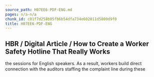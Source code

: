 ```yaml
---
source_path: H07EE6-PDF-ENG.md
pages: n/a-n/a
chunk_id: c01f7d258b05fb6b54dfa734e602011d5800d9f0
title: H07EE6-PDF-ENG
---
```

## HBR / Digital Article / How to Create a Worker Safety Hotline That Really Works

the sessions for English speakers. As a result, workers build direct connection with the auditors staﬃng the complaint line during these
